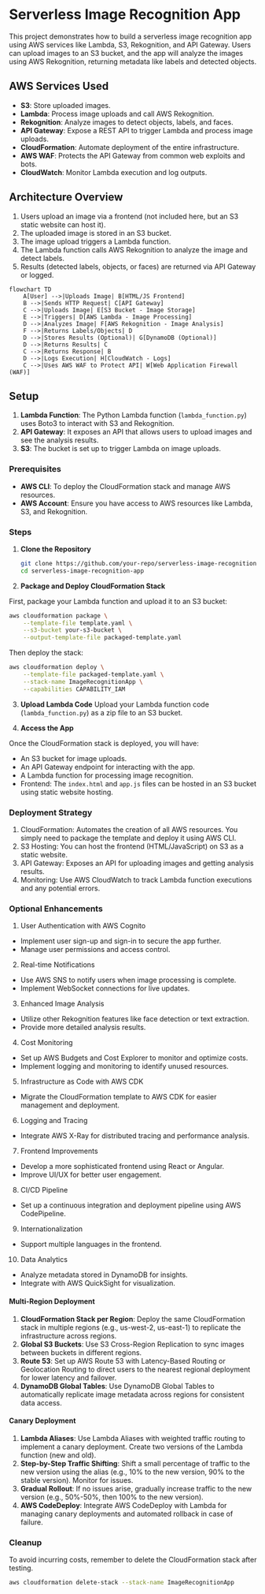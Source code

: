 # Serverless Image Recognition App

This project demonstrates how to build a serverless image recognition app using AWS services like Lambda, S3, Rekognition, and API Gateway. Users can upload images to an S3 bucket, and the app will analyze the images using AWS Rekognition, returning metadata like labels and detected objects.

## AWS Services Used

- **S3**: Store uploaded images.
- **Lambda**: Process image uploads and call AWS Rekognition.
- **Rekognition**: Analyze images to detect objects, labels, and faces.
- **API Gateway**: Expose a REST API to trigger Lambda and process image uploads.
- **CloudFormation**: Automate deployment of the entire infrastructure.
- **AWS WAF**: Protects the API Gateway from common web exploits and bots.
- **CloudWatch**: Monitor Lambda execution and log outputs.

## Architecture Overview

1. Users upload an image via a frontend (not included here, but an S3 static website can host it).
2. The uploaded image is stored in an S3 bucket.
3. The image upload triggers a Lambda function.
4. The Lambda function calls AWS Rekognition to analyze the image and detect labels.
5. Results (detected labels, objects, or faces) are returned via API Gateway or logged.

```mermaid
flowchart TD
    A[User] -->|Uploads Image| B[HTML/JS Frontend]
    B -->|Sends HTTP Request| C[API Gateway]
    C -->|Uploads Image| E[S3 Bucket - Image Storage]
    E -->|Triggers| D[AWS Lambda - Image Processing]
    D -->|Analyzes Image| F[AWS Rekognition - Image Analysis]
    F -->|Returns Labels/Objects| D
    D -->|Stores Results (Optional)| G[DynamoDB (Optional)]
    D -->|Returns Results| C
    C -->|Returns Response| B
    D -->|Logs Execution| H[CloudWatch - Logs]
    C -->|Uses AWS WAF to Protect API| W[Web Application Firewall (WAF)]
```

## Setup

1. **Lambda Function**: The Python Lambda function (`lambda_function.py`) uses Boto3 to interact with S3 and Rekognition.
2. **API Gateway**: It exposes an API that allows users to upload images and see the analysis results.
3. **S3**: The bucket is set up to trigger Lambda on image uploads.

### Prerequisites

- **AWS CLI**: To deploy the CloudFormation stack and manage AWS resources.
- **AWS Account**: Ensure you have access to AWS resources like Lambda, S3, and Rekognition.

### Steps

1. **Clone the Repository**

   ```bash
   git clone https://github.com/your-repo/serverless-image-recognition-app.git
   cd serverless-image-recognition-app

2. **Package and Deploy CloudFormation Stack**

First, package your Lambda function and upload it to an S3 bucket:

```bash
aws cloudformation package \
    --template-file template.yaml \
    --s3-bucket your-s3-bucket \
    --output-template-file packaged-template.yaml
```
Then deploy the stack:

```bash
aws cloudformation deploy \
    --template-file packaged-template.yaml \
    --stack-name ImageRecognitionApp \
    --capabilities CAPABILITY_IAM
```

3. **Upload Lambda Code**
Upload your Lambda function code (`lambda_function.py`) as a zip file to an S3 bucket.

4. **Access the App**

Once the CloudFormation stack is deployed, you will have:

- An S3 bucket for image uploads.
- An API Gateway endpoint for interacting with the app.
- A Lambda function for processing image recognition.
- Frontend: The `index.html` and `app.js` files can be hosted in an S3 bucket using static website hosting.

### Deployment Strategy
1. CloudFormation: Automates the creation of all AWS resources. You simply need to package the template and deploy it using AWS CLI.
2. S3 Hosting: You can host the frontend (HTML/JavaScript) on S3 as a static website.
3. API Gateway: Exposes an API for uploading images and getting analysis results.
4. Monitoring: Use AWS CloudWatch to track Lambda function executions and any potential errors.

### Optional Enhancements
1. User Authentication with AWS Cognito
- Implement user sign-up and sign-in to secure the app further.
- Manage user permissions and access control.

2. Real-time Notifications
- Use AWS SNS to notify users when image processing is complete.
- Implement WebSocket connections for live updates.

3. Enhanced Image Analysis
- Utilize other Rekognition features like face detection or text extraction.
- Provide more detailed analysis results.

4. Cost Monitoring
- Set up AWS Budgets and Cost Explorer to monitor and optimize costs.
- Implement logging and monitoring to identify unused resources.

5. Infrastructure as Code with AWS CDK
- Migrate the CloudFormation template to AWS CDK for easier management and deployment.

6. Logging and Tracing
- Integrate AWS X-Ray for distributed tracing and performance analysis.

7. Frontend Improvements
- Develop a more sophisticated frontend using React or Angular.
- Improve UI/UX for better user engagement.

8. CI/CD Pipeline
- Set up a continuous integration and deployment pipeline using AWS CodePipeline.

9. Internationalization
- Support multiple languages in the frontend.

10. Data Analytics
- Analyze metadata stored in DynamoDB for insights.
- Integrate with AWS QuickSight for visualization.

#### Multi-Region Deployment
1. **CloudFormation Stack per Region**: Deploy the same CloudFormation stack in multiple regions (e.g., us-west-2, us-east-1) to replicate the infrastructure across regions.
2. **Global S3 Buckets**: Use S3 Cross-Region Replication to sync images between buckets in different regions.
3. **Route 53**: Set up AWS Route 53 with Latency-Based Routing or Geolocation Routing to direct users to the nearest regional deployment for lower latency and failover.
4. **DynamoDB Global Tables**: Use DynamoDB Global Tables to automatically replicate image metadata across regions for consistent data access.

#### Canary Deployment
1. **Lambda Aliases**: Use Lambda Aliases with weighted traffic routing to implement a canary deployment. Create two versions of the Lambda function (new and old).
2. **Step-by-Step Traffic Shifting**: Shift a small percentage of traffic to the new version using the alias (e.g., 10% to the new version, 90% to the stable version). Monitor for issues.
3. **Gradual Rollout**: If no issues arise, gradually increase traffic to the new version (e.g., 50%-50%, then 100% to the new version).
4. **AWS CodeDeploy**: Integrate AWS CodeDeploy with Lambda for managing canary deployments and automated rollback in case of failure.


### Cleanup
To avoid incurring costs, remember to delete the CloudFormation stack after testing.

```bash
aws cloudformation delete-stack --stack-name ImageRecognitionApp
```
